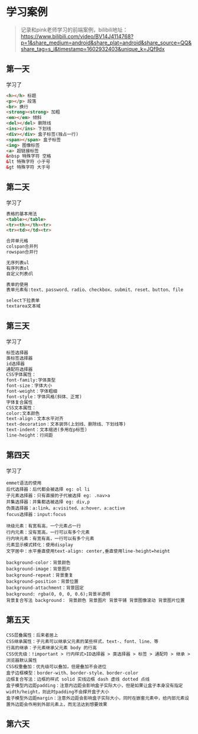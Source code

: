 # 学习案例

> 记录和pink老师学习的前端案例，bilibili地址：https://www.bilibili.com/video/BV14J4114768?p=1&share_medium=android&share_plat=android&share_source=QQ&share_tag=s_i&timestamp=1602932403&unique_k=JQf9dx


## 第一天
学习了 
```html
<h></h> 标题
<p></p> 段落
<br> 换行
<strong><strong> 加粗
<em></em> 倾斜
<del></del> 删除线
<ins></ins> 下划线
<div></div> 盒子标签(独占一行)
<span></span> 盒子标签
<img> 图像标签
<a> 超链接标签
&nbsp 特殊字符 空格
&lt 特殊字符 小于号
&gt 特殊字符 大于号
```
## 第二天
学习了
```html
表格的基本用法
<table></table>
<tr><th></th><tr>
<tr><td></td><tr>

合并单元格
colspan合并列
rowspan合并行

无序列表ul
有序列表ol
自定义列表dl

表单的使用
表单元素有:text、password、radio、checkbox、submit、reset、button、file

select下拉表单
textarea文本域
```
## 第三天
学习了
```html
标签选择器
类标签选择器
id选择器
通配符选择器
CSS字体属性：
font-family:字体类型
font-size：字体大小
font-weight：字体粗细
font-style：字体风格(斜体、正常)
字体复合属性
CSS文本属性：
color:文本颜色
text-align：文本水平对齐
text-decoration：文本装饰(上划线、删除线、下划线等)
text-indent：文本缩进(多用在p标签)
line-height：行间距
```
## 第四天
学习了
```
emmet语法的使用
后代选择器：后代都会被选择 eg: ol li 
子元素选择器：只有直接的子代被选择 eg: .nav>a
并集选择器：并集都选被选择 eg: div,p
伪类选择器：a:link、a:visited、a:hover、a:active
focus选择器：input:focus

块级元素：有宽有高，一个元素占一行
行内元素：没有宽高，一行可以有多个元素
行内块元素：有宽有高，一行可以有多个元素
元素显示模式转化：使用display
文字居中：水平垂直使用text-align: center,垂直使用line-height=height

background-color：背景颜色
background-image：背景图片
background-repeat：背景重复
background-position：背景位置
background-attachment：背景固定
background: rgba(0, 0, 0, 0.6);背景半透明
背景复合写法 background： 背景颜色 背景图片 背景平铺 背景图像滚动 背景图片位置
```
## 第五天
```
CSS层叠属性：后来者居上
CSS继承属性：子元素可以继承父元素的某些样式，text-、font、line、等
行高的继承：子元素继承父元素 body 的行高
CSS优先级：!important > 行内样式>ID选择器 > 类选择器 > 标签 > 通配符 > 继承 > 浏览器默认属性
CSS权重叠加：优先级可以叠加，但是叠加不会进位
盒子边框模型：border-with、border-style、border-color 
边框复合写法：边框的样式 solid 实线边框 dash 虚线 dotted 点线
盒子模型内边距padding：注意内边距会影响盒子实际大小，但是如果让盒子本身没有指定width/height，则此时padding不会撑开盒子大小
盒子模型外边距margin：注意外边距会影响盒子实际大小，同时在嵌套元素中，给内部元素设置外边距会作用到外部元素上，而无法达到想要效果
```
## 第六天